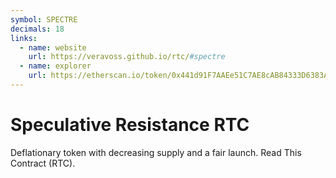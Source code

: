 ```yaml
---
symbol: SPECTRE
decimals: 18
links:
  - name: website
    url: https://veravoss.github.io/rtc/#spectre
  - name: explorer
    url: https://etherscan.io/token/0x441d91F7AAEe51C7AE8cAB84333D6383A8a8C175
---
```


# Speculative Resistance RTC

Deflationary token with decreasing supply and a fair launch. Read This Contract (RTC).
